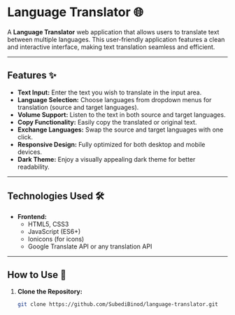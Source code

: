 # Language Translator 🌐

A **Language Translator** web application that allows users to translate text between multiple languages. This user-friendly application features a clean and interactive interface, making text translation seamless and efficient.

---

## Features ✨

- **Text Input:** Enter the text you wish to translate in the input area.
- **Language Selection:** Choose languages from dropdown menus for translation (source and target languages).
- **Volume Support:** Listen to the text in both source and target languages.
- **Copy Functionality:** Easily copy the translated or original text.
- **Exchange Languages:** Swap the source and target languages with one click.
- **Responsive Design:** Fully optimized for both desktop and mobile devices.
- **Dark Theme:** Enjoy a visually appealing dark theme for better readability.

---

## Technologies Used 🛠️

- **Frontend:**
  - HTML5, CSS3
  - JavaScript (ES6+)
  - Ionicons (for icons)
  - Google Translate API or any translation API

---

## How to Use 🚀

1. **Clone the Repository:**
   ```bash
   git clone https://github.com/SubediBinod/language-translator.git
  

